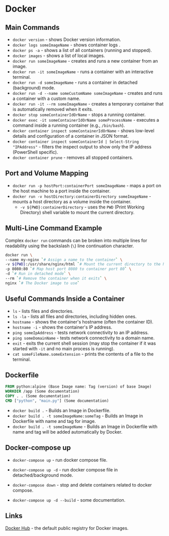 # Docker

## Main Commands

- `docker version` - shows Docker version information.
- `docker logs someImageName` - shows container logs .
- `docker ps -a` - shows a list of all containers (running and stopped).
- `docker images` - shows a list of local images.
- `docker run someImageName` - creates and runs a new container from an image.
- `docker run -it someImageName` - runs a container with an interactive terminal.
- `docker run -d someImageName` - runs a container in detached (background) mode.
- `docker run -d --name someCustomName someImageName` - creates and runs a container with a custom name.
- `docker run -it --rm someImageName` - creates a temporary container that is automatically removed when it exits.
- `docker stop someContainerIdOrName` - stops a running container.
- `docker exec -it someContainerIdOrName someProcessName` - executes a command inside a running container (e.g., `/bin/bash`).
- `docker container inspect someContainerIdOrName` - shows low-level details and configuration of a container in JSON format.
- `docker container inspect someContainerId | Select-String "IPAddress"` - filters the inspect output to show only the IP address (PowerShell specific).
- `docker container prune` - removes all stopped containers.

## Port and Volume Mapping

- `docker run -p hostPort:containerPort someImageName` - maps a port on the host machine to a port inside the container.
- `docker run -v hostDirectory:containerDirectory someImageName` - mounts a host directory as a volume inside the container.
  - `-v ${PWD}:containerDirectory` - uses the `PWD` (Print Working Directory) shell variable to mount the current directory.

## Multi-Line Command Example

Complex `docker run` commands can be broken into multiple lines for readability using the backslash (`\`) line continuation character.

```bash
docker run \
--name my-nginx `# Assign a name to the container` \
-v ${PWD}:/usr/share/nginx/html `# Mount the current directory to the Nginx web root` \
-p 8080:80 `# Map host port 8080 to container port 80` \
-d `# Run in detached mode` \
--rm `# Remove the container when it exits` \
nginx `# The Docker image to use`
```

## Useful Commands Inside a Container

- `ls` - lists files and directories.
- `ls -la` - lists all files and directories, including hidden ones.
- `hostname` - shows the container's hostname (often the container ID).
- `hostname -i` - shows the container's IP address.
- `ping someIpAddress` - tests network connectivity to an IP address.
- `ping someDomainName` - tests network connectivity to a domain name.
- `exit` - exits the current shell session (may stop the container if it was started with `-it` and no main process is running).
- `cat someFileName.someExtension` - prints the contents of a file to the terminal.

## Dockerfile

```Dockerfile
FROM python:alpine (Base Image name: Tag (version) of base Image)
WORKDIR /app (Some documentation)
COPY . . (Some documentation)
CMD ["python", "main.py"] (Some documentation)
```

- `docker build .` - Builds an Image in Dockerfile.
- `docker build . -t someImageName:someTag` - Builds an Image in Dockerfile with name and tag for image.
- `docker build . -t someImageName` - Builds an Image in Dockerfile with name and tag will be added automatically by Docker.

## Docker-compose up

- `docker-compose up` - run docker compose file.
- `docker-compose up -d` - run docker compose file in detached/background mode.
- `docker-compose down` - stop and delete containers related to docker compose.

- `docker-compose up -d --build` - some documentation.

## Links

[Docker Hub](https://hub.docker.com/) - the default public registry for Docker images.
